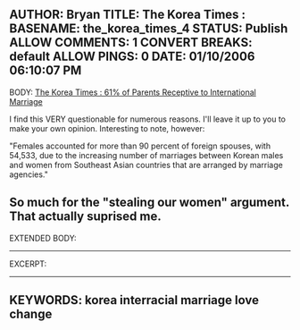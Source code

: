 AUTHOR: Bryan
TITLE: The Korea Times :
BASENAME: the_korea_times_4
STATUS: Publish
ALLOW COMMENTS: 1
CONVERT BREAKS: __default__
ALLOW PINGS: 0
DATE: 01/10/2006 06:10:07 PM
-----
BODY:
<a title="
The Korea Times : 61% of Parents Receptive to International Marriage
" href="http://times.hankooki.com/lpage/200601/kt2006010817482610230.htm">
The Korea Times : 61% of Parents Receptive to International Marriage
</a>

I find this VERY questionable for numerous reasons. I'll leave it up to you to make your own opinion. Interesting to note, however:

"Females accounted for more than 90 percent of foreign spouses, with 54,533, due to the increasing number of marriages between Korean males and women from Southeast Asian countries that are arranged by marriage agencies."

So much for the "stealing our women" argument. That actually suprised me.
-----
EXTENDED BODY:

-----
EXCERPT:

-----
KEYWORDS:
korea interracial marriage love change
-----


